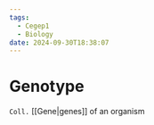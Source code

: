 ```yaml
---
tags:
  - Cegep1
  - Biology
date: 2024-09-30T18:38:07
---
```


# Genotype

`Coll.` [[Gene|genes]] of an organism